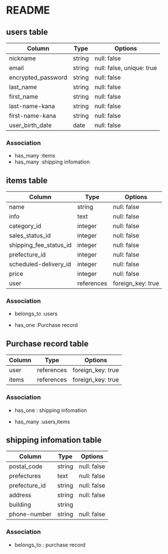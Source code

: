 # README

## users table 

| Column                | Type                | Options                   |
|-----------------------|---------------------|---------------------------|
| nickname              | string              | null: false               |
| email                 | string              | null: false, unique: true |
| encrypted_password    | string              | null: false               |
| last_name             | string              | null: false               |
| first_name            | string              | null: false               |
| last-name-kana        | string              | null: false               |
| first-name-kana       | string              | null: false               |
| user_birth_date       | date                | null: false               |

### Association

* has_many :items
* has_many :shipping infomation


## items table

|Column                    |Type        |Options           |
|--------------------------|------------|------------------|
| name                     | string     | null: false       |
| info                     | text       | null: false       |
| category_id              | integer    | null: false       |
| sales_status_id          | integer    | null: false       |
| shipping_fee_status_id   | integer    | null: false       |
| prefecture_id            | integer    | null: false       |
| scheduled-delivery_id    | integer    | null: false       |
| price                    | integer    | null: false       |
| user                     | references | foreign_key: true |

### Association

- belongs_to :users
* has_one :Purchase record

## Purchase record table

|Column                    |Type      |Options           |
|--------------------------|----------- |------------------|
| user                     | references | foreign_key: true |
| items                    | references | foreign_key: true |

### Association

- has_one : shipping infomation
* has_many :users,items

## shipping infomation table

|Column                    |Type      |Options           |
|--------------------------|--------  |------------------|
| postal_code              |string    |null: false       |
| prefectures              |text      |null: false       |
| prefecture_id            |string    |null: false       |
| address                  |string    |null: false       |
| building                 |string    |                  |
| phone-number             |string    |null: false       |

### Association

- belongs_to : purchase record

